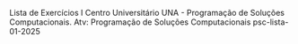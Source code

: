 Lista de Exercícios I Centro Universitário UNA - Programação de Soluções Computacionais.
Atv: Programação de Soluções Computacionais psc-lista-01-2025
